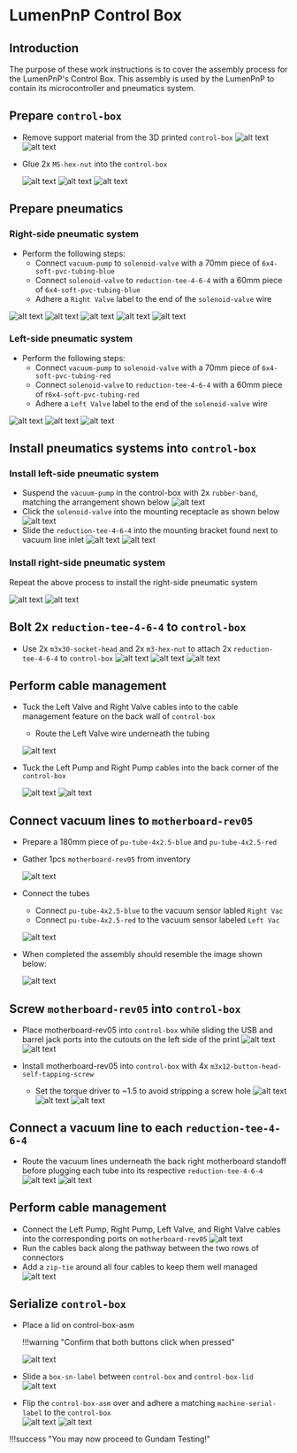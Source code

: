 # LumenPnP Control Box
## Introduction
The purpose of these work instructions is to cover the assembly process for the LumenPnP's Control Box. This assembly is used by the LumenPnP to contain its microcontroller and pneumatics system.

## Prepare `control-box`

- Remove support material from the 3D printed `control-box`
	![alt text](img/IMG_1870.JPG)
	![alt text](img/IMG_1871.JPG)

- Glue 2x `M5-hex-nut` into the `control-box`

	![alt text](img/IMG_1881.JPG)
	![alt text](img/IMG_1882.JPG)
	![alt text](img/IMG_1883.JPG)

## Prepare pneumatics

### Right-side pneumatic system
- Perform the following steps:
	- Connect `vacuum-pump` to `solenoid-valve` with a 70mm piece of `6x4-soft-pvc-tubing-blue`
	- Connect `solenoid-valve` to `reduction-tee-4-6-4` with a 60mm piece of `6x4-soft-pvc-tubing-blue`
	- Adhere a `Right Valve` label to the end of the `solenoid-valve` wire

![alt text](img/right-pnumatics-annotated.JPG)
![alt text](img/IMG_1873.JPG)
![alt text](img/IMG_1874.JPG)
![alt text](img/IMG_1876.JPG)
![alt text](img/IMG_1877.JPG)

### Left-side pneumatic system
- Perform the following steps:
	- Connect `vacuum-pump` to `solenoid-valve` with a 70mm piece of `6x4-soft-pvc-tubing-red`
	- Connect `solenoid-valve` to `reduction-tee-4-6-4` with a 60mm piece of r`6x4-soft-pvc-tubing-red`
	- Adhere a `Left Valve` label to the end of the `solenoid-valve` wire

![alt text](img/left-pnumatics-annotated.JPG)
![alt text](img/IMG_1878.JPG)
![alt text](img/IMG_1879.JPG)


## Install pneumatics systems into `control-box`

### Install left-side pneumatic system

- Suspend the `vacuum-pump` in the control-box with 2x `rubber-band`, matching the arrangement shown below
	![alt text](img/IMG_1885.JPG)
- Click the `solenoid-valve` into the mounting receptacle as shown below
	![alt text](img/IMG_1884.JPG)
- Slide the `reduction-tee-4-6-4` into the mounting bracket found next to vacuum line inlet
	![alt text](img/IMG_1886.JPG)
	![alt text](img/IMG_1887.JPG)

### Install right-side pneumatic system
Repeat the above process to install the right-side pneumatic system 

![alt text](img/IMG_1888.JPG)
![alt text](img/IMG_1889.JPG)


## Bolt 2x `reduction-tee-4-6-4` to `control-box`
- Use 2x `m3x30-socket-head` and 2x `m3-hex-nut` to attach  2x `reduction-tee-4-6-4` to `control-box`
	![alt text](img/IMG_1890.JPG)
	![alt text](img/IMG_1892.JPG)
	![alt text](img/IMG_1893.JPG)

## Perform cable management
- Tuck the Left Valve and Right Valve cables into to the cable management feature on the back wall of `control-box`
	- Route the Left Valve wire underneath the tubing

	![alt text](img/IMG_1895.JPG)

- Tuck the Left Pump and Right Pump cables into the back corner of the `control-box`

	![alt text](img/IMG_1896.JPG)
	![alt text](img/IMG_1897.JPG)


## Connect vacuum lines to `motherboard-rev05`
- Prepare a 180mm piece of `pu-tube-4x2.5-blue` and `pu-tube-4x2.5-red`
- Gather 1pcs `motherboard-rev05` from inventory

	![alt text](img/IMG_1898.JPG)

- Connect the tubes
	- Connect `pu-tube-4x2.5-blue` to the vacuum sensor labled `Right Vac` 
	- Connect `pu-tube-4x2.5-red` to the vacuum sensor labeled `Left Vac` 
	
	![alt text](img/IMG_1900.JPG)

- When completed the assembly should resemble the image shown below:

	![alt text](img/IMG_1899.JPG)

## Screw `motherboard-rev05` into `control-box`
- Place motherboard-rev05 into `control-box` while sliding the USB and barrel jack ports into the cutouts on the left side of the print 
	![alt text](img/IMG_1901.JPG)
	![alt text](img/IMG_1902.JPG)

- Install motherboard-rev05 into `control-box` with 4x `m3x12-button-head-self-tapping-screw`
	- Set the torque driver to ~1.5 to avoid stripping a screw hole
![alt text](img/IMG_1906.JPG)
![alt text](img/IMG_1903.JPG)
![alt text](img/IMG_1907.JPG)


## Connect a vacuum line to each `reduction-tee-4-6-4`

- Route the vacuum lines underneath the back right motherboard standoff before plugging each tube into its respective `reduction-tee-4-6-4`
	![alt text](img/IMG_1908.JPG)
	![alt text](img/IMG_1909.JPG)

## Perform cable management
- Connect the Left Pump, Right Pump, Left Valve, and Right Valve cables into the corresponding ports on `motherboard-rev05`
	![alt text](img/IMG_1910.JPG)
- Run the cables back along the pathway between the two rows of connectors
- Add a `zip-tie` around all four cables to keep them well managed
	![alt text](img/IMG_1911.JPG)

## Serialize `control-box`
- Place a lid on control-box-asm
	
	!!!warning "Confirm that both buttons click when pressed"
	
	![alt text](img/IMG_2016.JPG)
- Slide a `box-sn-label` between `control-box` and `control-box-lid`
	![alt text](img/IMG_2017.JPG)
- Flip the `control-box-asm` over and adhere a matching `machine-serial-label` to the `control-box`  
	![alt text](img/IMG_2014.JPG)
	![alt text](img/IMG_2015.JPG)
	
!!!success "You may now proceed to Gundam Testing!"
